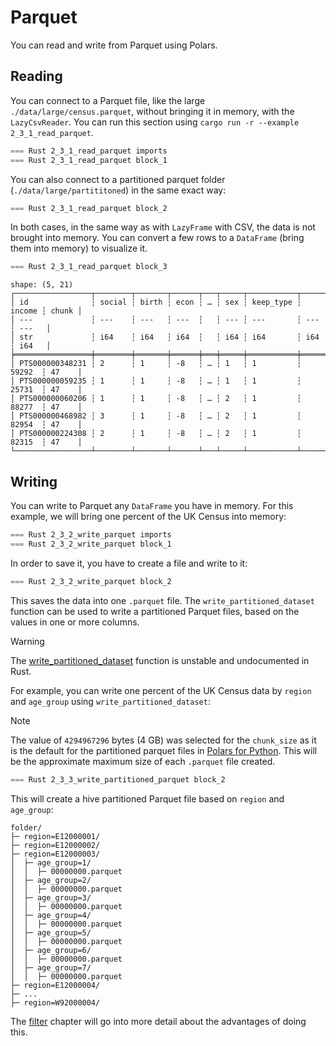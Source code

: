 # Parquet

You can read and write from Parquet using Polars.

## Reading

You can connect to a Parquet file, like the large `./data/large/census.parquet`, without bringing it in memory, with the `LazyCsvReader`. You can run this section using `cargo run -r --example 2_3_1_read_parquet`.

```rust
=== Rust 2_3_1_read_parquet imports
=== Rust 2_3_1_read_parquet block_1
```

You can also connect to a partitioned parquet folder (`./data/large/partititoned`) in the same exact way:

```rust
=== Rust 2_3_1_read_parquet block_2
```

In both cases, in the same way as with `LazyFrame` with CSV, the data is not brought into memory. You can convert a few rows to a `DataFrame` (bring them into memory) to visualize it.

```Rust
=== Rust 2_3_1_read_parquet block_3
```

```
shape: (5, 21)
┌─────────────────┬────────┬───────┬──────┬───┬─────┬───────────┬────────┬───────┐
│ id              ┆ social ┆ birth ┆ econ ┆ … ┆ sex ┆ keep_type ┆ income ┆ chunk │
│ ---             ┆ ---    ┆ ---   ┆ ---  ┆   ┆ --- ┆ ---       ┆ ---    ┆ ---   │
│ str             ┆ i64    ┆ i64   ┆ i64  ┆   ┆ i64 ┆ i64       ┆ i64    ┆ i64   │
╞═════════════════╪════════╪═══════╪══════╪═══╪═════╪═══════════╪════════╪═══════╡
│ PTS000000348231 ┆ 2      ┆ 1     ┆ -8   ┆ … ┆ 1   ┆ 1         ┆ 59292  ┆ 47    │
│ PTS000000059235 ┆ 1      ┆ 1     ┆ -8   ┆ … ┆ 1   ┆ 1         ┆ 25731  ┆ 47    │
│ PTS000000060206 ┆ 1      ┆ 1     ┆ -8   ┆ … ┆ 2   ┆ 1         ┆ 88277  ┆ 47    │
│ PTS000000468982 ┆ 3      ┆ 1     ┆ -8   ┆ … ┆ 2   ┆ 1         ┆ 82954  ┆ 47    │
│ PTS000000224308 ┆ 2      ┆ 1     ┆ -8   ┆ … ┆ 2   ┆ 1         ┆ 82315  ┆ 47    │
└─────────────────┴────────┴───────┴──────┴───┴─────┴───────────┴────────┴───────┘
```

## Writing

You can write to Parquet any `DataFrame` you have in memory. For this example, we will bring one percent of the UK Census into memory:

```rust
=== Rust 2_3_2_write_parquet imports
=== Rust 2_3_2_write_parquet block_1
```

In order to save it, you have to create a file and write to it:


```rust
=== Rust 2_3_2_write_parquet block_2
```

This saves the data into one `.parquet` file. The `write_partitioned_dataset` function can be used to write a partitioned Parquet files, based on the values in one or more columns. 

> [!WARNING]
> The [write_partitioned_dataset](https://docs.pola.rs/api/rust/dev/polars_io/partition/fn.write_partitioned_dataset.html) function is unstable and undocumented in Rust. 

For example, you can write one percent of the UK Census data by `region` and `age_group` using `write_partitioned_dataset`:

> [!NOTE]
> The value of `4294967296` bytes (4 GB) was selected for the `chunk_size` as it is the default for the partitioned parquet files in [Polars for Python](https://docs.pola.rs/api/python/dev/reference/api/polars.DataFrame.write_parquet.html). This will be the approximate maximum size of each `.parquet` file created. 

```Rust
=== Rust 2_3_3_write_partitioned_parquet block_2
```

This will create a hive partitioned Parquet file based on `region` and `age_group`:

```
folder/
├─ region=E12000001/
├─ region=E12000002/
├─ region=E12000003/
│  ├─ age_group=1/
│  │  ├─ 00000000.parquet
│  ├─ age_group=2/
│  │  ├─ 00000000.parquet
│  ├─ age_group=3/
│  │  ├─ 00000000.parquet
│  ├─ age_group=4/
│  │  ├─ 00000000.parquet
│  ├─ age_group=5/
│  │  ├─ 00000000.parquet
│  ├─ age_group=6/
│  │  ├─ 00000000.parquet
│  ├─ age_group=7/
│  │  ├─ 00000000.parquet
├─ region=E12000004/
├─ ...
├─ region=W92000004/
```

The [filter](../3_transformation/2_select.md) chapter will go into more detail about the advantages of doing this.